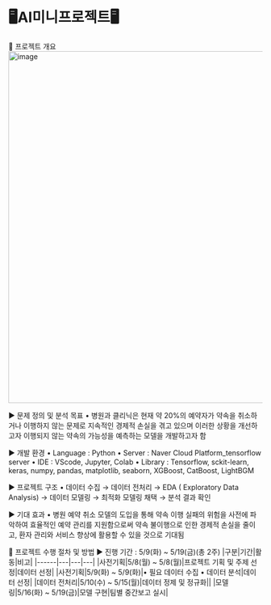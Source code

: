 # 🖥️AI미니프로젝트🖥️

📌 프로젝트 개요
<img width="696" alt="image" src="https://github.com/5dongdong/PY_AI/assets/90892290/a1cfab87-2973-4f9d-926e-50fe24db10aa">

▶︎ 문제 정의 및  분석 목표
  • 병원과 클리닉은 현재 약 20%의 예약자가 약속을 취소하거나 이행하지 않는 문제로 지속적인 경제적 손실을 겪고 있으며 이러한 상황을 개선하고자 이행되지 않는 약속의 가능성을 예측하는 모델을 개발하고자 함

▶︎ 개발 환경
  • Language : Python
  • Server : Naver Cloud Platform_tensorflow server
  • IDE : VScode, Jupyter, Colab
  • Library : Tensorflow, sckit-learn, keras, numpy, pandas, matplotlib, seaborn, XGBoost, CatBoost, LightBGM

▶︎ 프로젝트 구조
  • 데이터 수집 → 데이터 전처리 → EDA ( Exploratory Data Analysis) → 데이터 모델링 → 최적화 모델링 채택 → 분석 결과 확인

▶︎ 기대 효과
  • 병원 예약 취소 모델의 도입을 통해 약속 이행 실패의 위험을 사전에 파악하여 효율적인 예약 관리를 지원함으로써 약속 불이행으로 인한 경제적 손실을 줄이고, 환자 관리와 서비스 향상에 활용할 수 있을 것으로 기대됨



📌 프로젝트 수행 절차 및 방법
▶︎ 진행 기간 : 5/9(화) ~ 5/19(금)(총 2주)
|구분|기간|활동|비고|
|------|---|---|---|
|사전기획|5/8(월) ~ 5/8(월)|프로젝트 기획 및 주제 선정|데이터 선정|
|사전기획|5/9(화) ~ 5/9(화)|• 필요 데이터  수집  • 데이터  분석|데이터 선정|
|데이터 전처리|5/10(수) ~ 5/15(월)|데이터 정제 및 정규화||
|모델링|5/16(화) ~ 5/19(금)|모델 구현|팀별 중간보고 실시|

